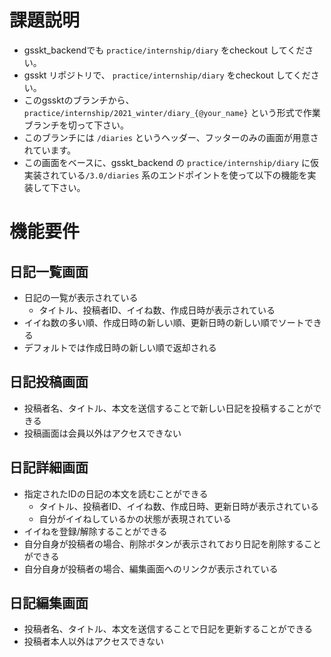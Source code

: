 # 課題説明
- gsskt_backendでも `practice/internship/diary` をcheckout してください。
- gsskt リポジトリで、 `practice/internship/diary` をcheckout してください。
- このgssktのブランチから、 `practice/internship/2021_winter/diary_{@your_name}` という形式で作業ブランチを切って下さい。
- このブランチには `/diaries` というヘッダー、フッターのみの画面が用意されています。
- この画面をベースに、gsskt_backend の `practice/internship/diary` に仮実装されている`/3.0/diaries` 系のエンドポイントを使って以下の機能を実装して下さい。

# 機能要件
## 日記一覧画面
- 日記の一覧が表示されている
  - タイトル、投稿者ID、イイね数、作成日時が表示されている
- イイね数の多い順、作成日時の新しい順、更新日時の新しい順でソートできる
- デフォルトでは作成日時の新しい順で返却される

## 日記投稿画面
- 投稿者名、タイトル、本文を送信することで新しい日記を投稿することができる
- 投稿画面は会員以外はアクセスできない

## 日記詳細画面
- 指定されたIDの日記の本文を読むことができる
  - タイトル、投稿者ID、イイね数、作成日時、更新日時が表示されている
  - 自分がイイねしているかの状態が表現されている
- イイねを登録/解除することができる
- 自分自身が投稿者の場合、削除ボタンが表示されており日記を削除することができる
- 自分自身が投稿者の場合、編集画面へのリンクが表示されている

## 日記編集画面
- 投稿者名、タイトル、本文を送信することで日記を更新することができる
- 投稿者本人以外はアクセスできない
